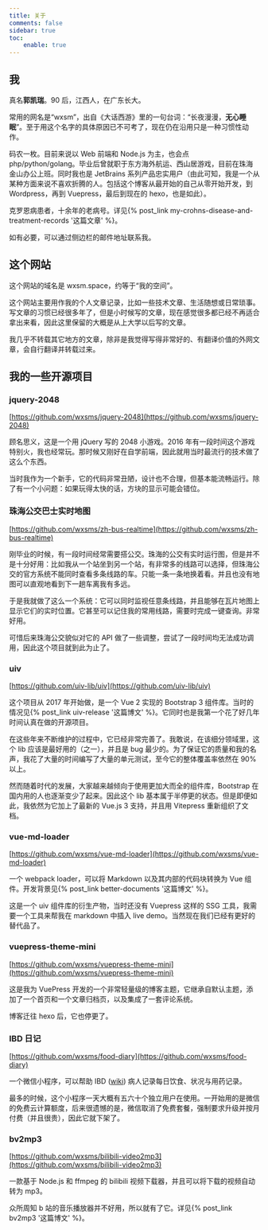 ```yaml
---
title: 关于
comments: false
sidebar: true
toc:
    enable: true
---
```


## 我

真名**郭凯瑞**。90 后，江西人，在广东长大。

常用的网名是“wxsm”，出自《大话西游》里的一句台词：“长夜漫漫，**无心睡眠**”。至于用这个名字的具体原因已不可考了，现在仍在沿用只是一种习惯性动作。

码农一枚。目前来说以 Web 前端和 Node.js 为主，也会点 php/python/golang。毕业后曾就职于东方海外航运、西山居游戏，目前在珠海金山办公上班。同时我也是 JetBrains 系列产品忠实用户（由此可知，我是一个从某种方面来说不喜欢折腾的人。包括这个博客从最开始的自己从零开始开发，到 Wordpress，再到 Vuepress，最后到现在的 hexo，也是如此）。

克罗恩病患者，十余年的老病号。详见{% post_link my-crohns-disease-and-treatment-records '这篇文章' %}。

如有必要，可以通过侧边栏的邮件地址联系我。

## 这个网站

这个网站的域名是 wxsm.space，约等于“我的空间”。

这个网站主要用作我的个人文章记录，比如一些技术文章、生活随想或日常琐事。写文章的习惯已经很多年了，但是小时候写的文章，现在感觉很多都已经不再适合拿出来看，因此这里保留的大概是从上大学以后写的文章。

我几乎不转载其它地方的文章，除非是我觉得写得非常好的、有翻译价值的外网文章，会自行翻译并转载过来。


## 我的一些开源项目

### jquery-2048

[https://github.com/wxsms/jquery-2048](https://github.com/wxsms/jquery-2048)

顾名思义，这是一个用 jQuery 写的 2048 小游戏。2016 年有一段时间这个游戏特别火，我也经常玩。那时候又刚好在自学前端，因此就用当时最流行的技术做了这么个东西。

当时我作为一个新手，它的代码非常丑陋，设计也不合理，但基本能流畅运行。除了有一个小问题：如果玩得太快的话，方块的显示可能会错位。

### 珠海公交巴士实时地图

[https://github.com/wxsms/zh-bus-realtime](https://github.com/wxsms/zh-bus-realtime)

刚毕业的时候，有一段时间经常需要搭公交。珠海的公交有实时运行图，但是并不是十分好用：比如我从一个站坐到另一个站，有非常多的线路可以选择，但珠海公交的官方系统不能同时查看多条线路的车。只能一条一条地换着看。并且也没有地图可以直观地看到下一趟车离我有多远。

于是我就做了这么一个系统：它可以同时监视任意条线路，并且能够在瓦片地图上显示它们的实时位置。它甚至可以记住我的常用线路，需要时完成一键查询。非常好用。

可惜后来珠海公交貌似对它的 API 做了一些调整，尝试了一段时间均无法成功调用，因此这个项目就到此为止了。

### uiv

[https://github.com/uiv-lib/uiv](https://github.com/uiv-lib/uiv)

这个项目从 2017 年开始做，是一个 Vue 2 实现的 Bootstrap 3 组件库。当时的情况见{% post_link uiv-release '这篇博文' %}。它同时也是我第一个花了好几年时间认真在做的开源项目。

在这些年来不断维护的过程中，它已经非常完善了。我敢说，在该细分领域里，这个 lib 应该是最好用的（之一），并且是 bug 最少的。为了保证它的质量和我的名声，我花了大量的时间编写了大量的单元测试，至今它的整体覆盖率依然在 90% 以上。

然而随着时代的发展，大家越来越倾向于使用更加大而全的组件库，Bootstrap 在国内用的人也逐渐变少了起来。因此这个 lib 基本属于半停更的状态。但是即便如此，我依然为它加上了最新的 Vue.js 3 支持，并且用 Vitepress 重新组织了文档。

### vue-md-loader

[https://github.com/wxsms/vue-md-loader](https://github.com/wxsms/vue-md-loader)

一个 webpack loader，可以将 Markdown 以及其内部的代码块转换为 Vue 组件。开发背景见{% post_link better-documents '这篇博文' %}。

这是一个 uiv 组件库的衍生产物，当时还没有 Vuepress 这样的 SSG 工具，我需要一个工具来帮我在 markdown 中插入 live demo。当然现在我们已经有更好的替代品了。

### vuepress-theme-mini

[https://github.com/wxsms/vuepress-theme-mini](https://github.com/wxsms/vuepress-theme-mini)

这是我为 VuePress 开发的一个非常轻量级的博客主题，它继承自默认主题，添加了一个首页和一个文章归档页，以及集成了一套评论系统。

博客迁往 hexo 后，它也停更了。

### IBD 日记

[https://github.com/wxsms/food-diary](https://github.com/wxsms/food-diary)

一个微信小程序，可以帮助 IBD ([wiki](https://en.wikipedia.org/wiki/Inflammatory_bowel_disease)) 病人记录每日饮食、状况与用药记录。

最多的时候，这个小程序一天大概有五六十个独立用户在使用。一开始用的是微信的免费云计算额度，后来很遗憾的是，微信取消了免费套餐，强制要求升级并按月付费（并且很贵），因此它就下架了。

### bv2mp3

[https://github.com/wxsms/bilibili-video2mp3](https://github.com/wxsms/bilibili-video2mp3)

一款基于 Node.js 和 ffmpeg 的 bilibili 视频下载器，并且可以将下载的视频自动转为 mp3。

众所周知 b 站的音乐播放器并不好用，所以就有了它。详见{% post_link bv2mp3 '这篇博文' %}。


